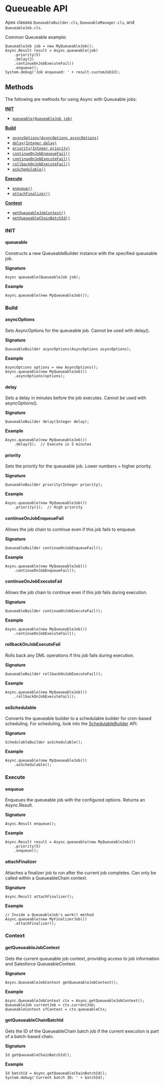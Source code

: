 # Queueable API

Apex classes `QueueableBuilder.cls`, `QueueableManager.cls`, and `QueueableJob.cls`.

Common Queueable example:

```apex
QueueableJob job = new MyQueueableJob();
Async.Result result = Async.queueable(job)
	.priority(5)
	.delay(2)
	.continueOnJobExecuteFail()
	.enqueue();
System.debug('Job enqueued: ' + result.customJobId);
```

## Methods

The following are methods for using Async with Queueable jobs:

[**INIT**](#init)

- [`queueable(QueueableJob job)`](#queueable)

[**Build**](#build)

- [`asyncOptions(AsyncOptions asyncOptions)`](#asyncoptions)
- [`delay(Integer delay)`](#delay)
- [`priority(Integer priority)`](#priority)
- [`continueOnJobEnqueueFail()`](#continueonjobequeuefail)
- [`continueOnJobExecuteFail()`](#continueonjobexecutefail)
- [`rollbackOnJobExecuteFail()`](#rollbackonjobexecutefail)
- [`asSchedulable()`](#asschedulable)

[**Execute**](#execute)

- [`enqueue()`](#enqueue)
- [`attachFinalizer()`](#attachfinalizer)

[**Context**](#context)

- [`getQueueableJobContext()`](#getqueueablejobcontext)
- [`getQueueableChainBatchId()`](#getqueueablechainbatchid)

### INIT

#### queueable

Constructs a new QueueableBuilder instance with the specified queueable job.

**Signature**

```apex
Async queueable(QueueableJob job);
```

**Example**

```apex
Async.queueable(new MyQueueableJob());
```

### Build

#### asyncOptions

Sets AsyncOptions for the queueable job. Cannot be used with delay().

**Signature**

```apex
QueueableBuilder asyncOptions(AsyncOptions asyncOptions);
```

**Example**

```apex
AsyncOptions options = new AsyncOptions();
Async.queueable(new MyQueueableJob())
	.asyncOptions(options);
```

#### delay

Sets a delay in minutes before the job executes. Cannot be used with asyncOptions().

**Signature**

```apex
QueueableBuilder delay(Integer delay);
```

**Example**

```apex
Async.queueable(new MyQueueableJob())
	.delay(5);  // Execute in 5 minutes
```

#### priority

Sets the priority for the queueable job. Lower numbers = higher priority.

**Signature**

```apex
QueueableBuilder priority(Integer priority);
```

**Example**

```apex
Async.queueable(new MyQueueableJob())
	.priority(1);  // High priority
```

#### continueOnJobEnqueueFail

Allows the job chain to continue even if this job fails to enqueue.

**Signature**

```apex
QueueableBuilder continueOnJobEnqueueFail();
```

**Example**

```apex
Async.queueable(new MyQueueableJob())
	.continueOnJobEnqueueFail();
```

#### continueOnJobExecuteFail

Allows the job chain to continue even if this job fails during execution.

**Signature**

```apex
QueueableBuilder continueOnJobExecuteFail();
```

**Example**

```apex
Async.queueable(new MyQueueableJob())
	.continueOnJobExecuteFail();
```

#### rollbackOnJobExecuteFail

Rolls back any DML operations if this job fails during execution.

**Signature**

```apex
QueueableBuilder rollbackOnJobExecuteFail();
```

**Example**

```apex
Async.queueable(new MyQueueableJob())
	.rollbackOnJobExecuteFail();
```

#### asSchedulable

Converts the queueable builder to a schedulable builder for cron-based scheduling. For scheduling, look into the [SchedulableBuilder](/api/schedulable.md) API.

**Signature**

```apex
SchedulableBuilder asSchedulable();
```

**Example**

```apex
Async.queueable(new MyQueueableJob())
	.asSchedulable();
```

### Execute

#### enqueue

Enqueues the queueable job with the configured options. Returns an Async.Result.

**Signature**

```apex
Async.Result enqueue();
```

**Example**

```apex
Async.Result result = Async.queueable(new MyQueueableJob())
	.priority(5)
	.enqueue();
```

#### attachFinalizer

Attaches a finalizer job to run after the current job completes. Can only be called within a QueueableChain context.

**Signature**

```apex
Async.Result attachFinalizer();
```

**Example**

```apex
// Inside a QueueableJob's work() method
Async.queueable(new MyFinalizerJob())
	.attachFinalizer();
```

### Context

#### getQueueableJobContext

Gets the current queueable job context, providing access to job information and Salesforce QueueableContext.

**Signature**

```apex
Async.QueueableJobContext getQueueableJobContext();
```

**Example**

```apex
Async.QueueableJobContext ctx = Async.getQueueableJobContext();
QueueableJob currentJob = ctx.currentJob;
QueueableContext sfContext = ctx.queueableCtx;
```

#### getQueueableChainBatchId

Gets the ID of the QueueableChain batch job if the current execution is part of a batch-based chain.

**Signature**

```apex
Id getQueueableChainBatchId();
```

**Example**

```apex
Id batchId = Async.getQueueableChainBatchId();
System.debug('Current batch ID: ' + batchId);
```